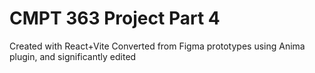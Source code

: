 # CMPT 363 Project Part 4
Created with React+Vite
Converted from Figma prototypes using Anima plugin, and significantly edited
